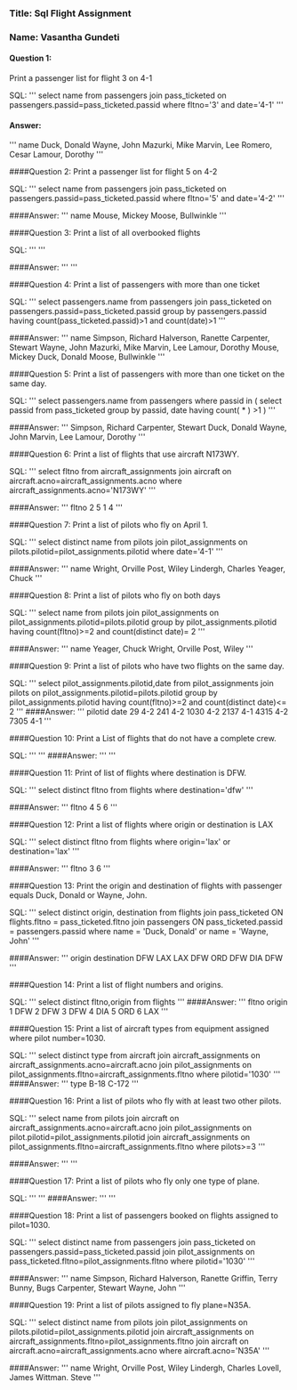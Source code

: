### Title: Sql Flight Assignment
### Name: Vasantha Gundeti

#### Question 1:
Print a passenger list for flight 3 on 4-1

SQL:
'''
select name
from passengers 
join pass_ticketed on passengers.passid=pass_ticketed.passid
where fltno='3' and date='4-1'
'''

#### Answer:
'''
name
Duck, Donald
Wayne, John
Mazurki, Mike
Marvin, Lee
Romero, Cesar
Lamour, Dorothy
'''

####Question 2:
Print a passenger list for flight 5 on 4-2

SQL:
'''
select name
from passengers join pass_ticketed on passengers.passid=pass_ticketed.passid
where fltno='5' and date='4-2'
'''

####Answer:
'''
name
Mouse, Mickey
Moose, Bullwinkle
'''

####Question 3:
Print a list of all overbooked flights

SQL:
'''
'''

####Answer:
'''
'''

####Question 4:
Print a list of passengers with more than one ticket

SQL:
'''
select passengers.name 
from passengers
join pass_ticketed on passengers.passid=pass_ticketed.passid
group by passengers.passid
having count(pass_ticketed.passid)>1 and count(date)>1
'''

####Answer:
'''
name
Simpson, Richard
Halverson, Ranette
Carpenter, Stewart
Wayne, John
Mazurki, Mike
Marvin, Lee
Lamour, Dorothy
Mouse, Mickey
Duck, Donald
Moose, Bullwinkle
'''

####Question 5:
Print a list of passengers with more than one ticket on the same day.

SQL:
'''
select passengers.name 
from passengers
where passid in
(
select passid
from pass_ticketed 
group by passid, date
having count( * ) >1
)
'''

####Answer:
'''
Simpson, Richard
Carpenter, Stewart
Duck, Donald
Wayne, John
Marvin, Lee
Lamour, Dorothy
'''

####Question 6:
Print a list of flights that use aircraft N173WY.

SQL:
'''
select fltno
from aircraft_assignments 
join aircraft on aircraft.acno=aircraft_assignments.acno
where aircraft_assignments.acno='N173WY'
'''

####Answer:
'''
fltno
2
5
1
4
'''

####Question 7:
Print a list of pilots who fly on April 1.

SQL:
'''
select distinct name
from pilots 
join pilot_assignments on pilots.pilotid=pilot_assignments.pilotid
where date='4-1'
'''

####Answer:
'''
name
Wright, Orville
Post, Wiley
Lindergh, Charles
Yeager, Chuck
'''

####Question 8:
Print a list of pilots who fly on both days

SQL:
'''
select name 
from pilots 
join pilot_assignments on pilot_assignments.pilotid=pilots.pilotid
group by pilot_assignments.pilotid 
having count(fltno)>=2 and count(distinct date)= 2
'''

####Answer:
'''
name
Yeager, Chuck
Wright, Orville
Post, Wiley
'''


####Question 9:
Print a list of pilots who have two flights on the same day.

SQL:
'''
select pilot_assignments.pilotid,date 
from pilot_assignments 
join pilots on pilot_assignments.pilotid=pilots.pilotid
group by pilot_assignments.pilotid 
having count(fltno)>=2 and count(distinct date)<= 2
'''
####Answer:
'''
pilotid date
29    4-2
241   4-2
1030  4-2
2137  4-1
4315  4-2
7305  4-1
'''

####Question 10:
Print a List of flights that do not have a complete crew.

SQL:
'''
'''
####Answer:
'''
'''

####Question 11:
Print of list of flights where destination is DFW.

SQL:
'''
select distinct fltno
from flights
where destination='dfw'
'''

####Answer:
'''
fltno
4
5
6
'''


####Question 12:
Print a list of flights where origin or destination is LAX

SQL:
'''
select distinct fltno
from flights
where origin='lax' or destination='lax'
'''

####Answer:
'''
fltno
3
6
'''

####Question 13:
Print the origin and destination of flights with passenger equals Duck, Donald or Wayne, John.

SQL:
'''
select distinct origin, destination
from flights 
join pass_ticketed ON flights.fltno = pass_ticketed.fltno
join passengers ON pass_ticketed.passid = passengers.passid
where name =  'Duck, Donald'
or name =  'Wayne, John'
'''

####Answer:
'''
origin	destination	
DFW	  LAX
LAX	  DFW
ORD	  DFW
DIA	  DFW
'''

####Question 14:
Print a list of flight numbers and origins.

SQL:
'''
select distinct fltno,origin
from flights
'''
####Answer:
'''
fltno origin
1   DFW
2   DFW
3   DFW
4   DIA
5   ORD
6   LAX
'''


####Question 15:
Print a list of aircraft types from equipment assigned where pilot number=1030.

SQL:
'''
select distinct type
from aircraft
join aircraft_assignments on aircraft_assignments.acno=aircraft.acno
join pilot_assignments on pilot_assignments.fltno=aircraft_assignments.fltno
where pilotid='1030'
'''
####Answer:
'''
type
B-18
C-172
'''

####Question 16:
Print a list of pilots who fly with at least two other pilots.

SQL:
'''
select name 
from pilots 
join aircraft on aircraft_assignments.acno=aircraft.acno
join pilot_assignments on pilot.pilotid=pilot_assignments.pilotid
join aircraft_assignments on pilot_assignments.fltno=aircraft_assignments.fltno
where pilots>=3
'''

####Answer:
'''
'''


####Question 17:
Print a list of pilots who fly only one type of plane.

SQL:
'''
'''
####Answer:
'''
'''

####Question 18:
Print a list of passengers booked on flights assigned to pilot=1030.

SQL:
'''
select distinct name
from passengers
join pass_ticketed on passengers.passid=pass_ticketed.passid 
join pilot_assignments on pass_ticketed.fltno=pilot_assignments.fltno
where pilotid='1030'
'''

####Answer:
'''
name
Simpson, Richard
Halverson, Ranette
Griffin, Terry
Bunny, Bugs
Carpenter, Stewart
Wayne, John
'''

####Question 19:
Print a list of pilots assigned to fly plane=N35A.

SQL:
'''
select distinct name
from pilots
join pilot_assignments on pilots.pilotid=pilot_assignments.pilotid
join aircraft_assignments on aircraft_assignments.fltno=pilot_assignments.fltno
join aircraft on aircraft.acno=aircraft_assignments.acno
where aircraft.acno='N35A'
'''

####Answer:
'''
name
Wright, Orville
Post, Wiley
Lindergh, Charles
Lovell, James
Wittman. Steve
'''






